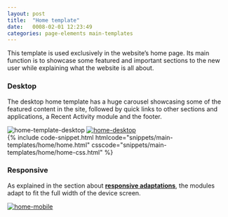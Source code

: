 ```yaml
---
layout: post
title:  "Home template"
date:   0008-02-01 12:23:49
categories: page-elements main-templates
---
```


This template is used exclusively in the website’s home page. Its main function is to showcase some
featured and important sections to the new user while explaining what the website is all about.

### Desktop

The desktop home template has a huge carousel showcasing some of the featured content in the site, followed by
quick links to other sections and applications, a Recent Activity module and the footer.


<div class="gallery">
  <img src="/gfw-style-guides/images/posts/main-templates/home-template/02-01-home-template-desktop.png" alt="home-template-desktop">
  <a href="/gfw-style-guides/images/posts/main-templates/home-template/02-02-home-desktop-full.jpg">
    <img src="/gfw-style-guides/images/posts/main-templates/home-template/02-02-home-desktop.png" alt="home-desktop">
  </a>
</div>

<div id="code-snippet-box1" class="code-snippet-box">
  {% include code-snippet.html htmlcode="snippets/main-templates/home/home.html" csscode="snippets/main-templates/home/home-css.html" %}
</div>

### Responsive

As explained in the section about **[responsive adaptations][responsive-adaptations-link]**, the modules adapt to fit the
full width of the device screen.

<div class="gallery">
  <a href="/gfw-style-guides/images/posts/main-templates/home-template/02-03-home-mobile-full.jpg">
    <img src="/gfw-style-guides/images/posts/main-templates/home-template/02-03-home-mobile.png" alt="home-mobile">
  </a>
</div>


[responsive-adaptations-link]: /gfw-style-guides/page-elements/responsive-adaptations.html  "responsive adaptations"
